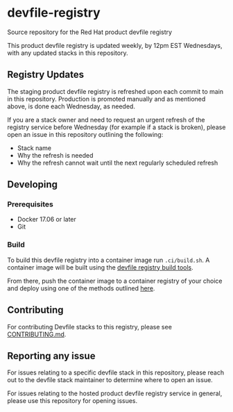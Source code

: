 # devfile-registry

Source repository for the Red Hat product devfile registry

This product devfile registry is updated weekly, by 12pm EST Wednesdays, with any updated stacks in this repository.

## Registry Updates

The staging product devfile registry is refreshed upon each commit to main in this repository. Production is promoted manually and as mentioned above, is done each Wednesday, as needed.

If you are a stack owner and need to request an urgent refresh of the registry service before Wednesday (for example if a stack is broken), please open an issue in this repository outlining the following:

- Stack name
- Why the refresh is needed
- Why the refresh cannot wait until the next regularly scheduled refresh

## Developing

### Prerequisites

- Docker 17.06 or later
- Git

### Build

To build this devfile registry into a container image run `.ci/build.sh`. A container image will be built using the [devfile registry build tools](https://github.com/devfile/registry-support/tree/master/build-tools).

From there, push the container image to a container registry of your choice and deploy using one of the methods outlined [here](https://github.com/devfile/registry-support#deploy).

## Contributing

For contributing Devfile stacks to this registry, please see [CONTRIBUTING.md](CONTRIBUTING.md).


## Reporting any issue

For issues relating to a specific devfile stack in this repository, please reach out to the devfile stack maintainer to determine where to open an issue.

For issues relating to the hosted product devfile registry service in general, please use this repository for opening issues.
